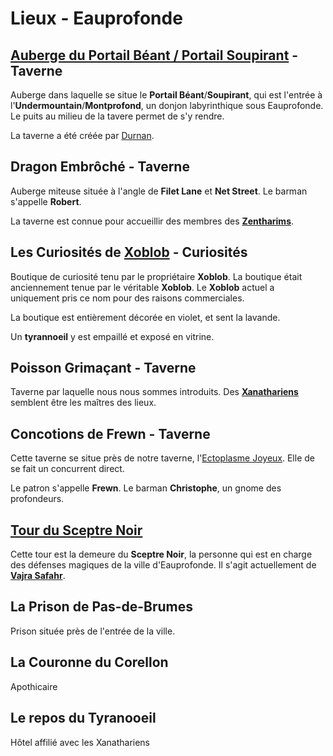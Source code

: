 # Lieux - Eauprofonde

## [Auberge du Portail Béant / Portail Soupirant](./ORGANISATIONS/AubergeDuPortailSoupirant.md) - Taverne
Auberge dans laquelle se situe le **Portail Béant**/**Soupirant**, qui est l'entrée à l'**Undermountain**/**Montprofond**, un donjon labyrinthique sous Eauprofonde. Le puits au milieu de la tavere permet de s'y rendre.

La taverne a été créée par [Durnan](./ORGANISATIONS/AubergeDuPortailSoupirant.md#durnan).

## Dragon Embrôché - Taverne
Auberge miteuse située à l'angle de **Filet Lane** et **Net Street**. Le barman s'appelle **Robert**.

La taverne est connue pour accueillir des membres des [**Zentharims**](./ORGANISATIONS/Zentharims.md).

## Les Curiosités de [Xoblob](./PERSONNAGES/Xoblob.md) - Curiosités
Boutique de curiosité tenu par le propriétaire **Xoblob**. La boutique était anciennement tenue par le véritable **Xoblob**. Le **Xoblob** actuel a uniquement pris ce nom pour des raisons commerciales.

La boutique est entièrement décorée en violet, et sent la lavande.

Un **tyrannoeil** y est empaillé et exposé en vitrine.

## Poisson Grimaçant - Taverne
Taverne par laquelle nous nous sommes introduits. Des [**Xanathariens**](./ORGANISATIONS/GuildeDeXanathar.md) semblent être les maîtres des lieux.

## Concotions de Frewn - Taverne
Cette taverne se situe près de notre taverne, l'[Ectoplasme Joyeux](./ORGANISATIONS/EctoplasmeJoyeux.md). Elle de se fait un concurrent direct.

Le patron s'appelle **Frewn**. Le barman **Christophe**, un gnome des profondeurs.

## [Tour du Sceptre Noir](./ORGANISATIONS/TourDuBatonNoir.md)
Cette tour est la demeure du **Sceptre Noir**, la personne qui est en charge des défenses magiques de la ville d'Eauprofonde. Il s'agit actuellement de [**Vajra Safahr**](./PERSONNAGES/VajraSafahr.md).

## La Prison de Pas-de-Brumes
Prison située près de l'entrée de la ville.

## La Couronne du Corellon
Apothicaire

## Le repos du Tyranooeil
Hôtel affilié avec les Xanathariens